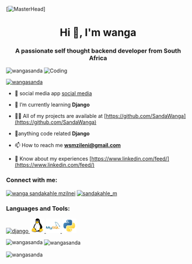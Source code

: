 [![MasterHead](https://tenor.com/view/banner-gif-22206312)]
<h1 align="center">Hi 👋, I'm wanga</h1>
<h3 align="center">A passionate self thought backend developer from South Africa</h3>
<img align="right" alt="Coding" width="400" src="[https://stock.adobe.com/search?k=programmer+cartoon.gif](https://dribbble.com/chipp/collections/572323-coding-gifs)")>

<p align="left"> <img src="https://komarev.com/ghpvc/?username=wangasanda&label=Profile%20views&color=0e75b6&style=flat" alt="wangasanda" /> </p>

<p align="left"> <a href="https://github.com/ryo-ma/github-profile-trophy"><img src="https://github-profile-trophy.vercel.app/?username=wangasanda" alt="wangasanda" /></a> </p>

- 🔭 social media app [social media](https://github.com/SandaWanga/social-media)

- 🌱 I’m currently learning **Django**

- 👨‍💻 All of my projects are available at [https://github.com/SandaWanga](https://github.com/SandaWanga)

- 💬anything code related  **Django**

- 📫 How to reach me **wsmzileni@gmail.com**

- 📄 Know about my experiences [https://www.linkedin.com/feed/](https://www.linkedin.com/feed/)

<h3 align="left">Connect with me:</h3>
<p align="left">
<a href="https://linkedin.com/in/wanga sandakahle mzilnei" target="blank"><img align="center" src="https://raw.githubusercontent.com/rahuldkjain/github-profile-readme-generator/master/src/images/icons/Social/linked-in-alt.svg" alt="wanga sandakahle mzilnei" height="30" width="40" /></a>
<a href="https://instagram.com/sandakahle_m" target="blank"><img align="center" src="https://raw.githubusercontent.com/rahuldkjain/github-profile-readme-generator/master/src/images/icons/Social/instagram.svg" alt="sandakahle_m" height="30" width="40" /></a>
</p>

<h3 align="left">Languages and Tools:</h3>
<p align="left"> <a href="https://www.djangoproject.com/" target="_blank" rel="noreferrer"> <img src="https://cdn.worldvectorlogo.com/logos/django.svg" alt="django" width="40" height="40"/> </a> <a href="https://www.linux.org/" target="_blank" rel="noreferrer"> <img src="https://raw.githubusercontent.com/devicons/devicon/master/icons/linux/linux-original.svg" alt="linux" width="40" height="40"/> </a> <a href="https://www.mysql.com/" target="_blank" rel="noreferrer"> <img src="https://raw.githubusercontent.com/devicons/devicon/master/icons/mysql/mysql-original-wordmark.svg" alt="mysql" width="40" height="40"/> </a> <a href="https://www.python.org" target="_blank" rel="noreferrer"> <img src="https://raw.githubusercontent.com/devicons/devicon/master/icons/python/python-original.svg" alt="python" width="40" height="40"/> </a> </p>

<p><img align="left" src="https://github-readme-stats.vercel.app/api/top-langs?username=wangasanda&show_icons=true&locale=en&layout=compact" alt="wangasanda" /></p>

<p>&nbsp;<img align="center" src="https://github-readme-stats.vercel.app/api?username=wangasanda&show_icons=true&locale=en" alt="wangasanda" /></p>

<p><img align="center" src="https://github-readme-streak-stats.herokuapp.com/?user=wangasanda&" alt="wangasanda" /></p>
